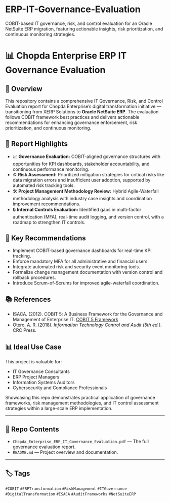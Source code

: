 # ERP-IT-Governance-Evaluation
COBIT-based IT governance, risk, and control evaluation for an Oracle NetSuite ERP migration, featuring actionable insights, risk prioritization, and continuous monitoring strategies.

# 📊 Chopda Enterprise ERP IT Governance Evaluation

## 📌 Overview

This repository contains a comprehensive IT Governance, Risk, and Control Evaluation report for Chopda Enterprise’s digital transformation initiative — transitioning from XERP Solutions to **Oracle NetSuite ERP**. The evaluation follows COBIT framework best practices and delivers actionable recommendations for enhancing governance enforcement, risk prioritization, and continuous monitoring.

## 📖 Report Highlights

- 📈 **Governance Evaluation:** COBIT-aligned governance structures with opportunities for KPI dashboards, stakeholder accountability, and continuous performance monitoring.
- ⚙️ **Risk Assessment:** Prioritized mitigation strategies for critical risks like data migration errors and insufficient user adoption, supported by automated risk tracking tools.
- 🛠️ **Project Management Methodology Review:** Hybrid Agile-Waterfall methodology analysis with industry case insights and coordination improvement recommendations.
- 🔒 **Internal Controls Evaluation:** Identified gaps in multi-factor authentication (MFA), real-time audit logging, and version control, with a roadmap to strengthen IT controls.

## 📑 Key Recommendations

- Implement COBIT-based governance dashboards for real-time KPI tracking.
- Enforce mandatory MFA for all administrative and financial users.
- Integrate automated risk and security event monitoring tools.
- Formalize change management documentation with version control and rollback procedures.
- Introduce Scrum-of-Scrums for improved agile-waterfall coordination.

## 📚 References

- ISACA. (2012). COBIT 5: A Business Framework for the Governance and Management of Enterprise IT. [COBIT 5 Framework](https://www.isaca.org/resources/cobit/cobit-5)
- Otero, A. R. (2018). *Information Technology Control and Audit (5th ed.)*. CRC Press.

## 📊 Ideal Use Case

This project is valuable for:
- IT Governance Consultants
- ERP Project Managers
- Information Systems Auditors
- Cybersecurity and Compliance Professionals

Showcasing this repo demonstrates practical application of governance frameworks, risk management methodologies, and IT control assessment strategies within a large-scale ERP implementation.

---

## 📂 Repo Contents

- `Chopda_Enterprise_ERP_IT_Governance_Evaluation.pdf` — The full governance evaluation report.
- `README.md` — Project overview and documentation.

---

## 🏷️ Tags

`#COBIT` `#ERPTransformation` `#RiskManagement` `#ITGovernance` `#DigitalTransformation` `#ISACA` `#AuditFrameworks` `#NetSuiteERP`

